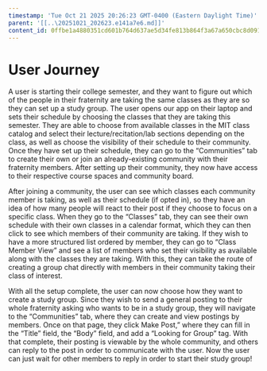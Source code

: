 ```yaml
---
timestamp: 'Tue Oct 21 2025 20:26:23 GMT-0400 (Eastern Daylight Time)'
parent: '[[..\20251021_202623.e141a7e6.md]]'
content_id: 0ffbe1a4880351cd601b764d637ae5d34fe813b864f3a67a650cbc8d0914778d
---
```


# User Journey

A user is starting their college semester, and they want to figure out which of the people in their fraternity are taking the same classes as they are so they can set up a study group. The user opens our app on their laptop and sets their schedule by choosing the classes that they are taking this semester. They are able to choose from available classes in the MIT class catalog and select their lecture/recitation/lab sections depending on the class, as well as choose the visibility of their schedule to their community. Once they have set up their schedule, they can go to the “Communities” tab to create their own or join an already-existing community with their fraternity members. After setting up their community, they now have access to their respective course spaces and community board.

After joining a community, the user can see which classes each community member is taking, as well as their schedule (if opted in), so they have an idea of how many people will react to their post if they choose to focus on a specific class. When they go to the “Classes” tab, they can see their own schedule with their own classes in a calendar format, which they can then click to see which members of their community are taking. If they wish to have a more structured list ordered by member, they can go to “Class Member View” and see a list of members who set their visibility as available along with the classes they are taking. With this, they can take the route of creating a group chat directly with members in their community taking their class of interest.

With all the setup complete, the user can now choose how they want to create a study group. Since they wish to send a general posting to their whole fraternity asking who wants to be in a study group, they will navigate to the “Communities” tab, where they can create and view postings by members. Once on that page, they click Make Post,” where they can fill in the “Title” field, the “Body” field, and add a “Looking for Group” tag. With that complete, their posting is viewable by the whole community, and others can reply to the post in order to communicate with the user. Now the user can just wait for other members to reply in order to start their study group!
